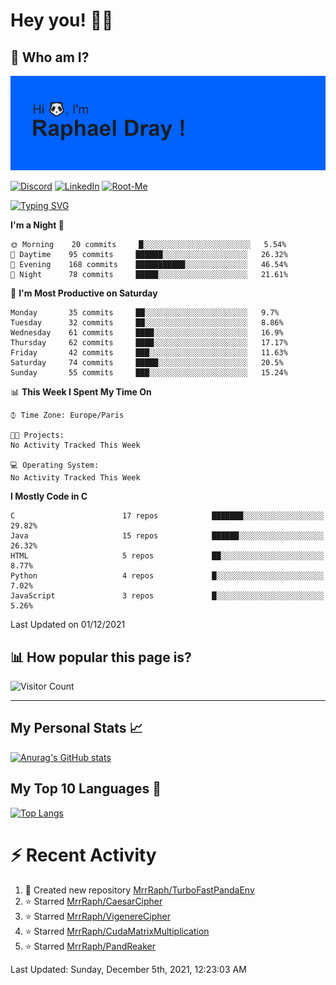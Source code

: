 # **Hey you! 👋🏼**

## **🔎 Who am I?**

<img src="https://github.com/MrrRaph/MrrRaph/blob/master/header.png?raw=true">

[![Discord](https://img.shields.io/badge/Discord-7289DA?style=for-the-badge&logo=discord&logoColor=white
)](https://discordapp.com/users/MrRaph#4214/)
[![LinkedIn](https://img.shields.io/badge/LinkedIn-0077B5?style=for-the-badge&logo=linkedin&logoColor=white)](https://www.linkedin.com/in/raphaeldray/)
[![Root-Me](https://img.shields.io/badge/dynamic/json?color=yellowgreen&label=Root-me%20Score&query=score&style=for-the-badge&url=https://raw.githubusercontent.com/MrrRaph/MrrRaph/master/root-me-stats.json&logoColor=white)](https://www.root-me.org/PandHacker)


[![Typing SVG](https://readme-typing-svg.herokuapp.com?font=glory&size=23&multiline=true&height=65&lines=CyberSecurity+Engineer+%F0%9F%92%BB;Freelance+Fullstack+Developer)](https://git.io/typing-svg)

<!--START_SECTION:waka-->
**I'm a Night 🦉** 

```text
🌞 Morning    20 commits     █░░░░░░░░░░░░░░░░░░░░░░░░   5.54% 
🌆 Daytime    95 commits     ██████░░░░░░░░░░░░░░░░░░░   26.32% 
🌃 Evening    168 commits    ███████████░░░░░░░░░░░░░░   46.54% 
🌙 Night      78 commits     █████░░░░░░░░░░░░░░░░░░░░   21.61%

```
📅 **I'm Most Productive on Saturday** 

```text
Monday       35 commits     ██░░░░░░░░░░░░░░░░░░░░░░░   9.7% 
Tuesday      32 commits     ██░░░░░░░░░░░░░░░░░░░░░░░   8.86% 
Wednesday    61 commits     ████░░░░░░░░░░░░░░░░░░░░░   16.9% 
Thursday     62 commits     ████░░░░░░░░░░░░░░░░░░░░░   17.17% 
Friday       42 commits     ███░░░░░░░░░░░░░░░░░░░░░░   11.63% 
Saturday     74 commits     █████░░░░░░░░░░░░░░░░░░░░   20.5% 
Sunday       55 commits     ███░░░░░░░░░░░░░░░░░░░░░░   15.24%

```


📊 **This Week I Spent My Time On** 

```text
⌚︎ Time Zone: Europe/Paris

🐱‍💻 Projects: 
No Activity Tracked This Week

💻 Operating System: 
No Activity Tracked This Week

```

**I Mostly Code in C** 

```text
C                        17 repos            ███████░░░░░░░░░░░░░░░░░░   29.82% 
Java                     15 repos            ██████░░░░░░░░░░░░░░░░░░░   26.32% 
HTML                     5 repos             ██░░░░░░░░░░░░░░░░░░░░░░░   8.77% 
Python                   4 repos             █░░░░░░░░░░░░░░░░░░░░░░░░   7.02% 
JavaScript               3 repos             █░░░░░░░░░░░░░░░░░░░░░░░░   5.26%

```



 Last Updated on 01/12/2021
<!--END_SECTION:waka-->

## **📊 How popular this page is?**

![Visitor Count](https://profile-counter.glitch.me/MrrRaph/count.svg)

---

## **My Personal Stats 📈**

[![Anurag's GitHub stats](https://github-readme-stats.vercel.app/api?username=mrrraph&count_private=true&show_icons=true&title_color=fff&text_color=fff&bg_color=30,36d1dc,904e95)](https://github.com/anuraghazra/github-readme-stats)

## **My Top 10 Languages 📣**

[![Top Langs](https://github-readme-stats.vercel.app/api/top-langs/?username=mrrraph&langs_count=10&layout=compact&hide=html,css&hide_title=true)](https://github.com/anuraghazra/github-readme-stats)


# **⚡ Recent Activity**

<!--RECENT_ACTIVITY:start-->
1. 📔 Created new repository [MrrRaph/TurboFastPandaEnv](https://github.com/MrrRaph/TurboFastPandaEnv)
2. ⭐ Starred [MrrRaph/CaesarCipher](https://github.com/MrrRaph/CaesarCipher)
3. ⭐ Starred [MrrRaph/VigenereCipher](https://github.com/MrrRaph/VigenereCipher)
4. ⭐ Starred [MrrRaph/CudaMatrixMultiplication](https://github.com/MrrRaph/CudaMatrixMultiplication)
5. ⭐ Starred [MrrRaph/PandReaker](https://github.com/MrrRaph/PandReaker)
<!--RECENT_ACTIVITY:end-->
<!--RECENT_ACTIVITY:last_update-->
Last Updated: Sunday, December 5th, 2021, 12:23:03 AM
<!--RECENT_ACTIVITY:last_update_end-->
